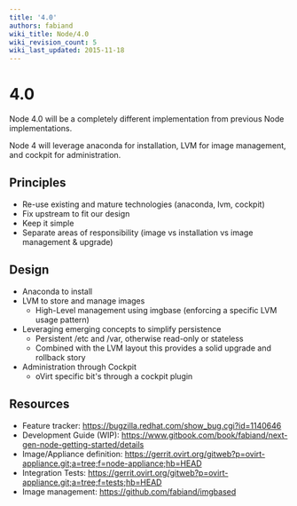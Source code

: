 ```yaml
---
title: '4.0'
authors: fabiand
wiki_title: Node/4.0
wiki_revision_count: 5
wiki_last_updated: 2015-11-18
---
```


# 4.0

Node 4.0 will be a completely different implementation from previous Node implementations.

Node 4 will leverage anaconda for installation, LVM for image management, and cockpit for administration.

## Principles

*   Re-use existing and mature technologies (anaconda, lvm, cockpit)
*   Fix upstream to fit our design
*   Keep it simple
*   Separate areas of responsibility (image vs installation vs image management & upgrade)

## Design

*   Anaconda to install
*   LVM to store and manage images
    -   High-Level management using imgbase (enforcing a specific LVM usage pattern)
*   Leveraging emerging concepts to simplify persistence
    -   Persistent /etc and /var, otherwise read-only or stateless
    -   Combined with the LVM layout this provides a solid upgrade and rollback story
*   Administration through Cockpit
    -   oVirt specific bit's through a cockpit plugin

## Resources

*   Feature tracker: <https://bugzilla.redhat.com/show_bug.cgi?id=1140646>
*   Development Guide (WIP): <https://www.gitbook.com/book/fabiand/next-gen-node-getting-started/details>
*   Image/Appliance definition: <https://gerrit.ovirt.org/gitweb?p=ovirt-appliance.git;a=tree;f=node-appliance;hb=HEAD>
*   Integration Tests: <https://gerrit.ovirt.org/gitweb?p=ovirt-appliance.git;a=tree;f=tests;hb=HEAD>
*   Image management: <https://github.com/fabiand/imgbased>
